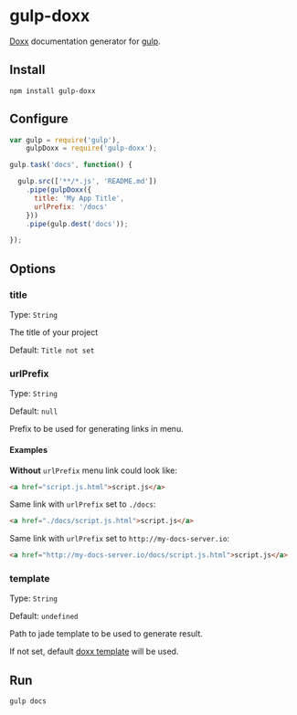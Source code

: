 # gulp-doxx

[Doxx][doxx] documentation generator for [gulp][gulp].

## Install

    npm install gulp-doxx

## Configure

```js
var gulp = require('gulp'),
    gulpDoxx = require('gulp-doxx');

gulp.task('docs', function() {

  gulp.src(['**/*.js', 'README.md'])
    .pipe(gulpDoxx({
      title: 'My App Title',
      urlPrefix: '/docs'
    }))
    .pipe(gulp.dest('docs'));

});
```



## Options

### title
Type: `String`

The title of your project

Default: `Title not set`

### urlPrefix
Type: `String`

Default: `null`

Prefix to be used for generating links in menu.

#### Examples

**Without** `urlPrefix` menu link could look like:

```html
<a href="script.js.html">script.js</a>
```

Same link with `urlPrefix` set to `./docs`:

```html
<a href="./docs/script.js.html">script.js</a>
```

Same link with `urlPrefix` set to `http://my-docs-server.io`:

```html
<a href="http://my-docs-server.io/docs/script.js.html">script.js</a>
```


### template

Type: `String`

Default: `undefined`

Path to jade template to be used to generate result.

If not set, default [doxx template][doxx-example] will be used.

## Run

    gulp docs

[doxx]: https://github.com/FGRibreau/doxx
[gulp]: http://gulpjs.com/
[doxx-example]: http://fgribreau.github.io/doxx/docs/compile.js.html
